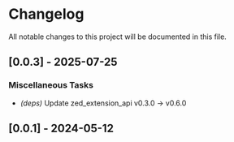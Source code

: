 # Changelog

All notable changes to this project will be documented in this file.

## [0.0.3] - 2025-07-25

### Miscellaneous Tasks

- *(deps)* Update zed_extension_api v0.3.0 -> v0.6.0

## [0.0.1] - 2024-05-12

<!-- generated by git-cliff -->
